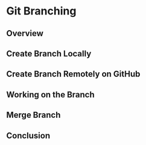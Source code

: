 # Git Branching
## Overview

## Create Branch Locally

## Create Branch Remotely on GitHub

## Working on the Branch

## Merge Branch

## Conclusion